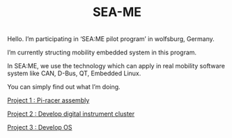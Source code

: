 <div align="center">

# SEA-ME 

</div>
<br>
Hello. I’m participating in ‘SEA:ME pilot program’ in wolfsburg, Germany. 

I’m currently structing mobility embedded system in this program.

In SEA:ME, we use the technology which can apply in real mobility software system like CAN, D-Bus, QT, Embedded Linux.

You can simply find out what I’m doing.

[Project 1 : Pi-racer assembly](https://github.com/SEA-ME/Team-Pilot/blob/Joe/Project1/Project1.md)

[Project 2 : Develop digital instrument cluster](https://github.com/SEA-ME/Team-Pilot/blob/Joe/Project2/project2.md)

[Project 3 : Develop OS](https://github.com/SEA-ME/Team-Pilot/tree/Joe/Project3)

